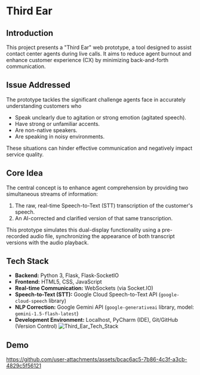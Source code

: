 # Third Ear

## Introduction

This project presents a "Third Ear" web prototype, a tool designed to assist contact center agents during live calls. It aims to reduce agent burnout and enhance customer experience (CX) by minimizing back-and-forth communication.

## Issue Addressed

The prototype tackles the significant challenge agents face in accurately understanding customers who

* Speak unclearly due to agitation or strong emotion (agitated speech).
* Have strong or unfamiliar accents.
* Are non-native speakers.
* Are speaking in noisy environments.

These situations can hinder effective communication and negatively impact service quality.

## Core Idea

The central concept is to enhance agent comprehension by providing two simultaneous streams of information:

1.  The raw, real-time Speech-to-Text (STT) transcription of the customer's speech.
2.  An AI-corrected and clarified version of that same transcription.

This prototype simulates this dual-display functionality using a pre-recorded audio file, synchronizing the appearance of both transcript versions with the audio playback.

## Tech Stack
* **Backend:** Python 3, Flask, Flask-SocketIO
* **Frontend:** HTML5, CSS, JavaScript
* **Real-time Communication:** WebSockets (via Socket.IO)
* **Speech-to-Text (STT):** Google Cloud Speech-to-Text API (`google-cloud-speech` library)
* **NLP Correction:** Google Gemini API (`google-generativeai` library, model: `gemini-1.5-flash-latest`)
* **Development Environment:** Localhost, PyCharm (IDE), Git/GitHub (Version Control)
![Third_Ear_Tech_Stack](https://github.com/user-attachments/assets/e81fb278-2e0c-462f-8849-79eae1e92dd4)


## Demo
https://github.com/user-attachments/assets/bcac6ac5-7b86-4c3f-a3cb-4829c5f56121



